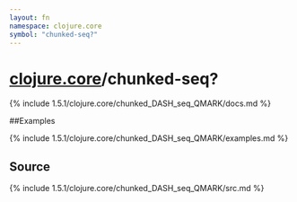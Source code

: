 ```yaml
---
layout: fn
namespace: clojure.core
symbol: "chunked-seq?"
---
```


# [clojure.core](../)/chunked-seq?

{% include 1.5.1/clojure.core/chunked_DASH_seq_QMARK/docs.md %}

##Examples

{% include 1.5.1/clojure.core/chunked_DASH_seq_QMARK/examples.md %}
## Source
{% include 1.5.1/clojure.core/chunked_DASH_seq_QMARK/src.md %}

